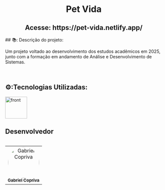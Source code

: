 

<h1 align="center"> </h1>


<h1 align="center">Pet Vida</h1> 
<h2 align="center">Acesse: https://pet-vida.netlify.app/</h2>
## 📚: Descrição do projeto:
<p style="text=align: justify;"> Um projeto voltado ao desenvolvimento dos estudos acadêmicos em 2025, junto com a formação em andamento de Análise e Desenvolvimento de Sistemas.</p><br>
<table>
  <tr>
<h2 align="left">⚙️:Tecnologias Utilizadas:</h2>
<div style="display: inline_block; padding-right:100">
<a href="(https://www.javascript.com/" target="_blank" title="HTMLCSSJS"><img align="center" src="https://www.freepnglogos.com/uploads/javascript/logo-html-5-css-javascript-source-code-for-the-taking-23.png" alt="front" width="70" height="70"/></a>  

</div>
   

## Desenvolvedor

<table>
  <tr>
    <td align="center"><a href="https://github.com/GabCopriva"><img style="border-radius: 50%;" src="https://avatars.githubusercontent.com/u/123947411?v=4" width="100px;" alt="Gabriel Copriva"/><br /><sub><b>Gabriel Copriva </b></sub></a><br/></td> 
    

